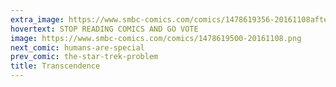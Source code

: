 ```yaml
---
extra_image: https://www.smbc-comics.com/comics/1478619356-20161108after.png
hovertext: STOP READING COMICS AND GO VOTE
image: https://www.smbc-comics.com/comics/1478619500-20161108.png
next_comic: humans-are-special
prev_comic: the-star-trek-problem
title: Transcendence
---
```


